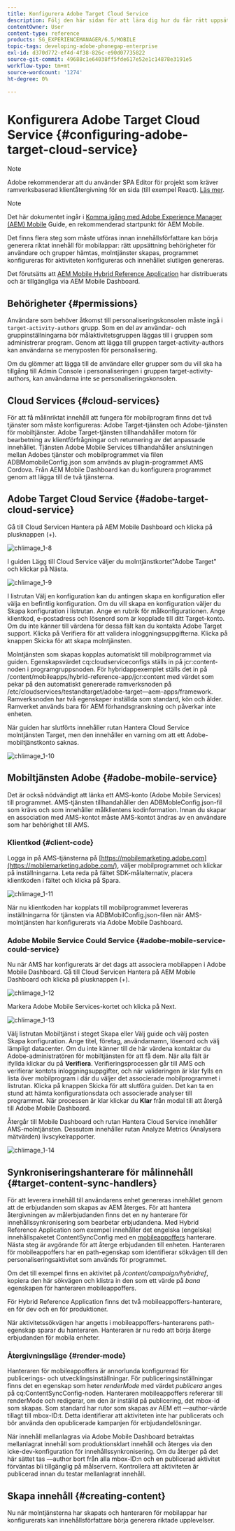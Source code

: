 ```yaml
---
title: Konfigurera Adobe Target Cloud Service
description: Följ den här sidan för att lära dig hur du får rätt uppsättning behörigheter för användare och grupper, skapar molntjänster, konfigurerar programmet för aktiviteten och slutligen skapar innehållet.
contentOwner: User
content-type: reference
products: SG_EXPERIENCEMANAGER/6.5/MOBILE
topic-tags: developing-adobe-phonegap-enterprise
exl-id: d370d772-ef4d-4f38-826c-e90d07735822
source-git-commit: 49688c1e64038ff5fde617e52e1c14878e3191e5
workflow-type: tm+mt
source-wordcount: '1274'
ht-degree: 0%

---
```


# Konfigurera Adobe Target Cloud Service {#configuring-adobe-target-cloud-service}

>[!NOTE]
>
>Adobe rekommenderar att du använder SPA Editor för projekt som kräver ramverksbaserad klientåtergivning för en sida (till exempel React). [Läs mer](/help/sites-developing/spa-overview.md).

>[!NOTE]
>
>Det här dokumentet ingår i [Komma igång med Adobe Experience Manager (AEM) Mobile](/help/mobile/getting-started-aem-mobile.md) Guide, en rekommenderad startpunkt för AEM Mobile.

Det finns flera steg som måste utföras innan innehållsförfattare kan börja generera riktat innehåll för mobilappar: rätt uppsättning behörigheter för användare och grupper hämtas, molntjänster skapas, programmet konfigureras för aktiviteten konfigureras och innehållet slutligen genereras.

Det förutsätts att [AEM Mobile Hybrid Reference Application](https://github.com/Adobe-Marketing-Cloud-Apps/aem-mobile-hybrid-reference) har distribuerats och är tillgängliga via AEM Mobile Dashboard.

## Behörigheter {#permissions}

Användare som behöver åtkomst till personaliseringskonsolen måste ingå i `target-activity-authors` grupp. Som en del av användar- och gruppinställningarna bör målaktivitetsgruppen läggas till i gruppen som administrerar program. Genom att lägga till gruppen target-activity-authors kan användarna se menyposten för personalisering.

Om du glömmer att lägga till de användare eller grupper som du vill ska ha tillgång till Admin Console i personaliseringen i gruppen target-activity-authors, kan användarna inte se personaliseringskonsolen.

## Cloud Services {#cloud-services}

För att få målinriktat innehåll att fungera för mobilprogram finns det två tjänster som måste konfigureras: Adobe Target-tjänsten och Adobe-tjänsten för mobiltjänster. Adobe Target-tjänsten tillhandahåller motorn för bearbetning av klientförfrågningar och returnering av det anpassade innehållet. Tjänsten Adobe Mobile Services tillhandahåller anslutningen mellan Adobes tjänster och mobilprogrammet via filen ADBMomobileConfig.json som används av plugin-programmet AMS Cordova. Från AEM Mobile Dashboard kan du konfigurera programmet genom att lägga till de två tjänsterna.

## Adobe Target Cloud Service {#adobe-target-cloud-service}

Gå till Cloud Servicen Hantera på AEM Mobile Dashboard och klicka på plusknappen (+).

![chlimage_1-8](assets/chlimage_1-8.png)

I guiden Lägg till Cloud Service väljer du molntjänstkortet&quot;Adobe Target&quot; och klickar på Nästa.

![chlimage_1-9](assets/chlimage_1-9.png)

I listrutan Välj en konfiguration kan du antingen skapa en konfiguration eller välja en befintlig konfiguration. Om du vill skapa en konfiguration väljer du Skapa konfiguration i listrutan. Ange en rubrik för målkonfigurationen. Ange klientkod, e-postadress och lösenord som är kopplade till ditt Target-konto. Om du inte känner till värdena för dessa fält kan du kontakta Adobe Target support. Klicka på Verifiera för att validera inloggningsuppgifterna. Klicka på knappen Skicka för att skapa molntjänsten.

Molntjänsten som skapas kopplas automatiskt till mobilprogrammet via guiden. Egenskapsvärdet cq:cloudserviceconfigs ställs in på jcr:content-noden i programgruppsnoden. För hybridappexemplet ställs det in på /content/mobileapps/hybrid-reference-app/jcr:content med värdet som pekar på den automatiskt genererade ramverksnoden på /etc/cloudservices/testandtarget/adobe-target—aem-apps/framework. Ramverksnoden har två egenskaper inställda som standard, kön och ålder. Ramverket används bara för AEM förhandsgranskning och påverkar inte enheten.

När guiden har slutförts innehåller rutan Hantera Cloud Service molntjänsten Target, men den innehåller en varning om att ett Adobe-mobiltjänstkonto saknas.

![chlimage_1-10](assets/chlimage_1-10.png)

## Mobiltjänsten Adobe {#adobe-mobile-service}

Det är också nödvändigt att länka ett AMS-konto (Adobe Mobile Services) till programmet. AMS-tjänsten tillhandahåller den ADBMobleConfig.json-fil som krävs och som innehåller målklientens kodinformation. Innan du skapar en association med AMS-kontot måste AMS-kontot ändras av en användare som har behörighet till AMS.

### Klientkod {#client-code}

Logga in på AMS-tjänsterna på [https://mobilemarketing.adobe.com](https://mobilemarketing.adobe.com/), väljer mobilprogrammet och klickar på inställningarna. Leta reda på fältet SDK-målalternativ, placera klientkoden i fältet och klicka på Spara.

![chlimage_1-11](assets/chlimage_1-11.png)

När nu klientkoden har kopplats till mobilprogrammet levereras inställningarna för tjänsten via ADBMobilConfig.json-filen när AMS-molntjänsten har konfigurerats via Adobe Mobile Dashboard.

### Adobe Mobile Service Could Service {#adobe-mobile-service-could-service}

Nu när AMS har konfigurerats är det dags att associera mobilappen i Adobe Mobile Dashboard. Gå till Cloud Servicen Hantera på AEM Mobile Dashboard och klicka på plusknappen (+).

![chlimage_1-12](assets/chlimage_1-12.png)

Markera Adobe Mobile Services-kortet och klicka på Next.

![chlimage_1-13](assets/chlimage_1-13.png)

Välj listrutan Mobiltjänst i steget Skapa eller Välj guide och välj posten Skapa konfiguration. Ange titel, företag, användarnamn, lösenord och välj lämpligt datacenter. Om du inte känner till de här värdena kontaktar du Adobe-administratören för mobiltjänsten för att få dem. När alla fält är ifyllda klickar du på **Verifiera**. Verifieringsprocessen går till AMS och verifierar kontots inloggningsuppgifter, och när valideringen är klar fylls en lista över mobilprogram i där du väljer det associerade mobilprogrammet i listrutan. Klicka på knappen Skicka för att slutföra guiden. Det kan ta en stund att hämta konfigurationsdata och associerade analyser till programmet. När processen är klar klickar du **Klar** från modal till att återgå till Adobe Mobile Dashboard.

Återgår till Mobile Dashboard och rutan Hantera Cloud Service innehåller AMS-molntjänsten. Dessutom innehåller rutan Analyze Metrics (Analysera mätvärden) livscykelrapporter.

![chlimage_1-14](assets/chlimage_1-14.png)

## Synkroniseringshanterare för målinnehåll {#target-content-sync-handlers}

För att leverera innehåll till användarens enhet genereras innehållet genom att de erbjudanden som skapas av AEM återges. För att hantera återgivningen av målerbjudanden finns det en ny hanterare för innehållssynkronisering som bearbetar erbjudandena. Med Hybrid Reference Application som exempel innehåller det engelska (engelska) innehållspaketet ContentSyncConfig med en [mobileappoffers](https://github.com/Adobe-Marketing-Cloud-Apps/aem-mobile-hybrid-reference/blob/master/aem-package/content-author/src/main/content/jcr_root/content/mobileapps/hybrid-reference-app/en/_jcr_content/pge-app/app-config-dev/targetOffers/.content.xml) hanterare. Nästa steg är avgörande för att återge erbjudanden till enheten. Hanteraren för mobileappoffers har en path-egenskap som identifierar sökvägen till den personaliseringsaktivitet som används för programmet.

Om det till exempel finns en aktivitet på */content/campaign/hybridref*, kopiera den här sökvägen och klistra in den som ett värde på *bana* egenskapen för hanteraren mobileappoffers.

För Hybrid Reference Application finns det två mobileappoffers-hanterare, en för dev och en för produktioner.

När aktivitetssökvägen har angetts i mobileappoffers-hanterarens path-egenskap sparar du hanteraren. Hanteraren är nu redo att börja återge erbjudanden för mobila enheter.

### Återgivningsläge {#render-mode}

Hanteraren för mobileappoffers är annorlunda konfigurerad för publicerings- och utvecklingsinställningar. För publiceringsinställningar finns det en egenskap som heter *renderMode* med värdet *publicera* anges på cq:ContentSyncConfig-noden. Hanteraren mobileappoffers refererar till renderMode och redigerar, om den är inställd på publicering, det mbox-id som skapas. Som standard har rutor som skapas av AEM ett —author-värde tillagt till mbox-ID:t. Detta identifierar att aktiviteten inte har publicerats och bör använda den opublicerade kampanjen för erbjudandelösningar.

När innehåll mellanlagras via Adobe Mobile Dashboard betraktas mellanlagrat innehåll som produktionsklart innehåll och återges via den icke-dev-konfiguration för innehållssynkronisering. Om du återger på det här sättet tas —author bort från alla mbox-ID:n och en publicerad aktivitet förväntas bli tillgänglig på målservern. Kontrollera att aktiviteten är publicerad innan du testar mellanlagrat innehåll.

## Skapa innehåll {#creating-content}

Nu när molntjänsterna har skapats och hanteraren för mobilappar har konfigurerats kan innehållsförfattare börja generera riktade upplevelser.
